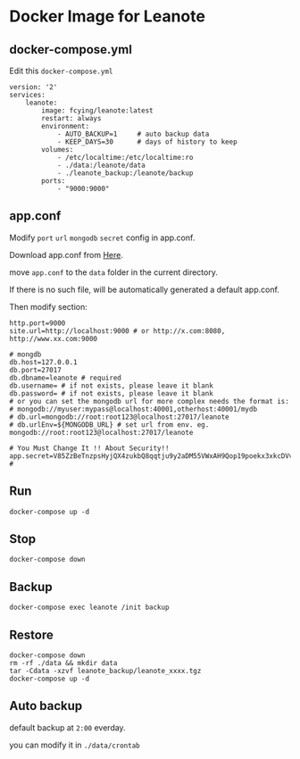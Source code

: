 
# Docker Image for Leanote

## docker-compose.yml

Edit this `docker-compose.yml`
```
version: '2' 
services:
    leanote:
        image: fcying/leanote:latest
        restart: always
        environment:
            - AUTO_BACKUP=1     # auto backup data
            - KEEP_DAYS=30      # days of history to keep
        volumes:
            - /etc/localtime:/etc/localtime:ro
            - ./data:/leanote/data
            - ./leanote_backup:/leanote/backup
        ports:
            - "9000:9000"
```



## app.conf  

Modify `port` `url` `mongodb` `secret` config in app.conf. 

Download app.conf from [Here](https://raw.githubusercontent.com/leanote/leanote/master/conf/app.conf).

move `app.conf` to the `data` folder in the current directory.

If there is no such file, will be automatically generated a default app.conf.

Then modify section:

```
http.port=9000
site.url=http://localhost:9000 # or http://x.com:8080, http://www.xx.com:9000

# mongdb
db.host=127.0.0.1
db.port=27017
db.dbname=leanote # required
db.username= # if not exists, please leave it blank
db.password= # if not exists, please leave it blank
# or you can set the mongodb url for more complex needs the format is:
# mongodb://myuser:mypass@localhost:40001,otherhost:40001/mydb
# db.url=mongodb://root:root123@localhost:27017/leanote
# db.urlEnv=${MONGODB_URL} # set url from env. eg. mongodb://root:root123@localhost:27017/leanote

# You Must Change It !! About Security!!
app.secret=V85ZzBeTnzpsHyjQX4zukbQ8qqtju9y2aDM55VWxAH9Qop19poekx3xkcDVvrD0y #
```



## Run
```
docker-compose up -d
```



## Stop
```
docker-compose down
```



## Backup
```
docker-compose exec leanote /init backup
```



## Restore
```
docker-compose down
rm -rf ./data && mkdir data
tar -Cdata -xzvf leanote_backup/leanote_xxxx.tgz
docker-compose up -d
```



## Auto backup

default backup at `2:00` everday.

you can modify it in `./data/crontab`

